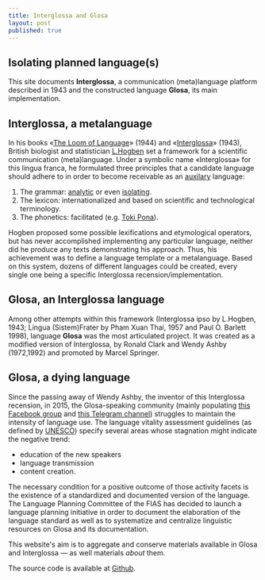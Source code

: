 ```yaml
---
title: Interglossa and Glosa
layout: post
published: true
---
```


## Isolating planned language(s)

This site documents **Interglossa**, a  communication (meta)language platform  described in 1943 and the constructed language **Glosa**, its main implementation.

## Interglossa, a metalanguage 

In his books «[The Loom of Language](http://gen.lib.rus.ec/book/index.php?md5=4058ACD459B2D713D79AEA991FCDCFDE)» (1944) and «[Interglossa](interglossa)» (1943), British biologist and statistician [L.Hogben](https://en.wikipedia.org/wiki/Lancelot_Hogben) set a framework for a scientific communication (meta)language. Under a symbolic name «Interglossa» for this lingua franca, he formulated three principles that a candidate language should adhere to in order to become receivable as an [auxilary](https://en.wikipedia.org/wiki/International_auxiliary_language) language:
1. The grammar: [analytic](https://en.wikipedia.org/wiki/Analytic_language) or even [isolating](https://en.wikipedia.org/wiki/Isolating_language).
1. The lexicon:  internationalized and  based on scientific and technological terminology.
1. The phonetics: facilitated (e.g. [Toki Pona](https://en.wikipedia.org/wiki/Toki_Pona)).

Hogben proposed some possible lexifications and etymological operators, but has never accomplished implementing any particular language, neither did he produce any texts demonstrating his approach. Thus, his achievement was to  define a language template or a metalanguage. Based on this system, dozens of different languages could be created, every single one being a specific Interglossa recension/implementation.

## Glosa, an Interglossa language

Among other attempts within this framework (Interglossa ipso by L.Hogben, 1943; Lingua (Sistem)Frater by Pham Xuan Thai, 1957 and Paul O. Barlett 1998), language **Glosa** was the most articulated project. It was created as a modified version of Interglossa, by
Ronald Clark and Wendy Ashby (1972,1992) and promoted by Marcel Springer.

## Glosa, a dying language

Since the passing away of Wendy Ashby, the inventor of this Interglossa recension, in 2015, the Glosa-speaking community (mainly populating [this Facebook group](https://www.facebook.com/groups/216702155647/)  and [this Telegram channel](https://t.me/glosaauxilingua))  struggles to maintain the intensity of  language use. The language vitality assessment guidelines (as defined by [UNESCO](http://www.unesco.org/new/fileadmin/MULTIMEDIA/HQ/CLT/pdf/Language_vitality_and_endangerment_EN.pdf)) specify several areas whose stagnation might indicate the negative trend:

- education of the new speakers
- language transmission
- content creation.

The necessary condition for a positive outcome of those activity facets is the existence of a standardized and documented version of the language. The Language Planning Committee of the FIAS has decided to launch a language planning initiative in order to document the elaboration of the language standard as well as to systematize and centralize linguistic resources on Glosa and its documentation.

This website's aim is to aggregate and conserve materials available in Glosa and Interglossa — as well materials *about* them.

The source code is available at [Github](https://github.com/fiasinstitute/glosa).

<!---- Planned language activists are known for fanaticism when promoting their handicrafts, (biased) first-hand discourse is here:

[Glosa self praise]


[
[Glosa- [--*]   Place lekto info in       [Glosa_info_in_Glosa]_Glosa,        [Glosa_information_in
logo]]  English]_English,        [Glosa-Info_in_Deutsch]_Deutsch      alo
brevi_info in       [Glosa-Info_in_Español]_Castellano_(Español),        [Glosa-Info_in
Français]_Français,        [Glosa-Info_in_Italiano]_Italiano,        [Glosa-Info_in_Magyar]
Magyar,        [Glosa-Info_in_Nederlands]_Nederlands       alo      [Glosa-Info_in_Ruski]
Ruski.
   [Click_here_for_Glosa_information_in_English]
  ****** Glosa ******
  ***** es un internatio auxi-lingua. *****
                                                              
     Proto de pagina pa es 1996.
  Ultima muta pa es 2018-10-11.

  Marcel Springer, (adresa/Impressum, Datenschutzerklärung).


--->
